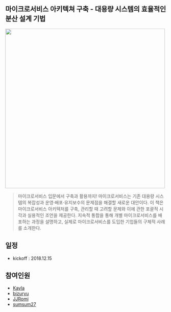 ## 마이크로서비스 아키텍쳐 구축 - 대용량 시스템의 효율적인 분산 설계 기법  

<img src="http://image.aladin.co.kr/product/10339/77/letslook/8968483418_f.jpg" width="500px">  

> 마이크로서비스 입문에서 구축과 활용까지! 마이크로서비스는 기존 대용량 시스템의 복잡성과 운영·배포·유지보수의 문제점을 해결할 새로운 대안이다. 이 책은 마이크로서비스 아키텍처를 구축, 관리할 때 고려할 문제와 이에 관한 포괄적 시각과 실용적인 조언을 제공한다. 지속적 통합을 통해 개별 마이크로서비스를 배포하는 과정을 설명하고, 실제로 마이크로서비스를 도입한 기업들의 구체적 사례를 소개한다.  

## 일정  
- kickoff : 2018.12.15  

## 참여인원    
- [Kayla](https://github.com/kaylais)  
- [bizuryu](https://github.com/bizuryu)  
- [JJRomi](https://github.com/JJRomi)  
- [sumsum27](https://github.com/sumsum27)  
